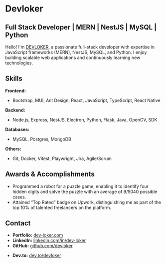 <!--
## Hi there 👋

**DEVLOKER/devloker** is a ✨ _special_ ✨ repository because its `README.md` (this file) appears on your GitHub profile.

Here are some ideas to get you started:

- 🔭 I’m currently working on ...
- 🌱 I’m currently learning ...
- 👯 I’m looking to collaborate on ...
- 🤔 I’m looking for help with ...
- 💬 Ask me about ...
- 📫 How to reach me: ...
- 😄 Pronouns: ...
- ⚡ Fun fact: ...
-->

# Devloker

## Full Stack Developer | MERN | NestJS | MySQL | Python

Hello! I'm [DEVLOKER](https://www.dev-loker.com), a passionate full-stack developer with expertise in JavaScript frameworks (MERN), NestJS, MySQL, and Python. I enjoy building scalable web applications and continuously learning new technologies.
<!--
## Work Experience

### Full Stack Developer, Upwork, Remote – Nov 2020 – Current
- Oversaw development milestones and delivered 20+ projects on time, achieving a 5/5-star average rating for repeat clients.
- Assisted a client for 100+ hours to migrate "Nupa Health" web application from .NET razor to NestJs and ReactJs.
- Transformed 100+ Adobe XD and Figma designs into robust and usable React components, using Bootstrap, MUI, Ant Design, and ChartJs.
- Built 200+ RESTful APIs and microservices using Express.js, Spring-boot, Flask, and .NET.
- Developed an algorithm for analyzing sports prediction odds data across 3000+ Excel files.
- Accomplished an impressive 70% success rate with a Python script capable of detecting time from analog clock images.
- Created and launched a fully functional consultation app from conception to deployment using the MERN stack, attaining a 5/5-star rating.
- Identified and rectified 30+ software bugs using JavaScript and Python, to improve performance and ensure ongoing operations.

### Full Stack Developer, Scriptiha Group, Batna, DZ – Jan 2020 – Dec 2022
- Developed an Android app for the benefit of a paint sales company, downloaded 5K+ times and garnered a 4.6/5-star rating on the PlayStore.
- Implemented an RSA-based software licensing system, ensuring secure management and distribution of licenses, protecting revenue integrity and reducing unauthorized software use by 50%.
- Enhanced the security of the Electron app codebase through Byte-node, obfuscation, and resource encryption techniques.
- Designed and converted 40+ mobile app layouts from Adobe XD into functional React Native code.
- Suggested 15+ improvements to product design and functionality based on user-experience feedback.
- Collaborated with two car insurance engineers to implement a JavaScript-based car insurance simulator, enhancing user experience.
- Managed authentication and authorization processes using Azure B2C and NestJS, ensuring secure and scalable user management.
- Planned, tracked, and managed 20+ short-term sprints and 5+ long-term deployments using Jira.
-->
## Skills

**Frontend:**
- Bootstrap, MUI, Ant Design, React, JavaScript, TypeScript, React Native

**Backend:**
- Node.js, Express, NestJS, Electron, Python, Flask, Java, OpenCV, SDK

**Databases:**
- MySQL, Postgres, MongoDB

**Others:**
- Git, Docker, Vitest, Playwright, Jira, Agile/Scrum


## Awards & Accomplishments
- Programmed a robot for a puzzle game, enabling it to identify four hidden digits and solve the puzzle with an average of 9/5040 possible cases.
- Attained “Top Rated” badge on Upwork, distinguishing me as part of the top 10% of talented freelancers on the platform.

## Contact

- **Portfolio:** [dev-loker.com](http://dev-loker.com)
- **LinkedIn:** [linkedin.com/in/dev-loker](https://linkedin.com/in/dev-loker)
- **GitHub:** [github.com/devloker](https://github.com/devloker)
<!--- **Upwork:** [upwork.com/~devloker](https://upwork.com/~devloker)-->
- **Dev.to:** [dev.to/devloker](https://dev.to/devloker)
